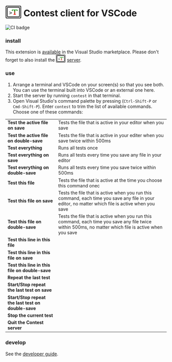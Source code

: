 # <img src="https://raw.githubusercontent.com/contest-framework/vscode/refs/heads/main/icons/300.png" width="50" height="41" valign="bottom"> Contest client for VSCode

![CI badge](https://github.com/contest-framework/vscode/actions/workflows/main.yml/badge.svg)

### install

This extension is
[available](https://marketplace.visualstudio.com/items?itemName=kevgo.contest-vscode)
in the Visual Studio marketplace. Please don't forget to also install the
<img src="icons/300.png" width="30" height="25" valign="bottom">
[server](https://github.com/contest/server).

### use

1. Arrange a terminal and VSCode on your screen(s) so that you see both. You can
   use the terminal built into VSCode or an external one here.
2. Start the server by running `contest` in that terminal.
3. Open Visual Studio's command palette by pressing (`Ctrl-Shift-P` or
   `Cmd-Shift-P`). Enter `contest` to trim the list of available commands.
   Choose one of these commands:

<table type="commands">
  <tr>
    <td><b>Test the active file on save</b></td>
    <td>Tests the file that is active in your editor when you save</td>
  </tr>
  <tr>
    <td><b>Test the active file on double-save</b></td>
    <td>Tests the file that is active in your editer when you save twice within <a>500</a>ms</td>
  </tr>
  <tr>
    <td><b>Test everything</b></td>
    <td>Runs all tests once</td>
  </tr>
  <tr>
    <td><b>Test everything on save</b></td>
    <td>Runs all tests every time you save any file in your editor</td>
  </tr>
  <tr>
    <td><b>Test everything on double-save</b></td>
    <td>Runs all tests every time you save twice within <a>500</a>ms</td>
  </tr>
  <tr>
    <td><b>Test this file</b></td>
    <td>Tests the file that is active at the time you choose this command onec</td>
  </tr>
  <tr>
    <td><b>Test this file on save</b></td>
    <td>Tests the file that is active when you run this command, each time you save any file in your editor, no matter which file is active when you save</td>
  </tr>
  <tr>
    <td><b>Test this file on double-save</b></td>
    <td>Tests the file that is active when you run this command, each time you save any file twice within <a>500</a>ms, no matter which file is active when you save</td>
  </tr>
  <tr>
    <td><b>Test this line in this file</b></td>
    <td></td>
  </tr>
  <tr>
    <td><b>Test this line in this file on save</b></td>
    <td></td>
  </tr>
  <tr>
    <td><b>Test this line in this file on double-save</b></td>
    <td></td>
  </tr>
  <tr>
    <td><b>Repeat the last test</b></td>
    <td></td>
  </tr>
  <tr>
    <td><b>Start/Stop repeat the last test on save</b></td>
    <td></td>
  </tr>
  <tr>
    <td><b>Start/Stop repeat the last test on double-save</b></td>
    <td></td>
  </tr>
  <tr>
    <td><b>Stop the current test</b></td>
    <td></td>
  </tr>
  <tr>
    <td><b>Quit the Contest server</b></td>
    <td></td>
  </tr>
</table>

### develop

See the [developer guide](DEVELOPMENT.md).
